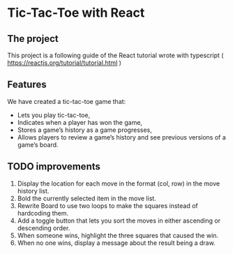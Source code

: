 # Tic-Tac-Toe with React

## The project

This project is a following guide of the React tutorial wrote with typescript ( https://reactjs.org/tutorial/tutorial.html )

## Features

We have created a tic-tac-toe game that:
- Lets you play tic-tac-toe,
- Indicates when a player has won the game,
- Stores a game’s history as a game progresses,
- Allows players to review a game’s history and see previous versions of a game’s board.


## TODO improvements

1) Display the location for each move in the format (col, row) in the move history list.
2) Bold the currently selected item in the move list.
3) Rewrite Board to use two loops to make the squares instead of hardcoding them.
4) Add a toggle button that lets you sort the moves in either ascending or descending order.
5) When someone wins, highlight the three squares that caused the win.
6) When no one wins, display a message about the result being a draw.